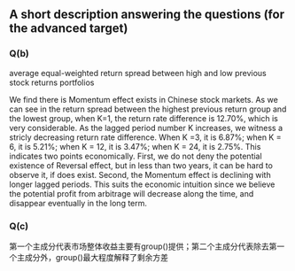 ## A short description answering the questions (for the advanced target)
### Q(b)
average equal-weighted return spread between high and low previous stock returns portfolios

We find there is Momentum effect exists in Chinese stock markets.
As we can see in the return spread between the highest previous return group and the lowest group, when K=1, the return rate difference is 12.70%, which is very considerable. As the lagged period number K increases, we witness a stricly decreasing return rate difference. When K =3, it is 6.87%; when K = 6, it is 5.21%; when K = 12, it is 3.47%; when K = 24, it is 2.75%. This indicates two points economically. First, we do not deny the potential existence of Reversal effect, but in less than two years, it can be hard to observe it, if does exist. Second, the Momentum effect is declining with longer lagged periods. This suits the economic intuition since we believe the potential profit from arbitrage will decrease along the time, and disappear eventually in the long term.


### Q(c)

第一个主成分代表市场整体收益主要有group()提供；第二个主成分代表除去第一个主成分外，group()最大程度解释了剩余方差
